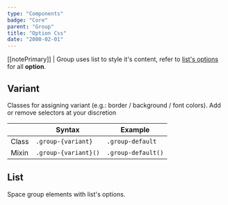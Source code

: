 ```yaml
---
type: "Components"
badge: "Core"
parent: "Group"
title: "Option Css"
date: "2000-02-01"
---
```


[[notePrimary]]
| Group uses list to style it's content, refer to [list's options](/components/list/option) for all **option**.

## Variant

Classes for assigning variant (e.g.: border / background / font colors). Add or remove selectors at your discretion

<div class="table-scroll">

|                         | Syntax                                    | Example                       |
| ----------------------- | ----------------------------------------- | ----------------------------- |
| Class                   | `.group-{variant}`                        | `.group-default`             |
| Mixin                   | `.group-{variant}()`                      | `.group-default()`            |

</div>

<demo>
  <demovanilla src="vanilla/components/group/options-variant-line">
  </demovanilla>
</demo>

<demo>
  <demovanilla src="vanilla/components/group/options-variant-stack">
  </demovanilla>
</demo>

## List

Space group elements with list's options.

<demo>
  <demovanilla src="vanilla/components/group/options-list-line">
  </demovanilla>
</demo>

<demo>
  <demovanilla src="vanilla/components/group/options-list-stack">
  </demovanilla>
</demo>
